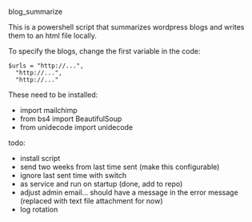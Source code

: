 blog_summarize

This is a powershell script that summarizes wordpress blogs and writes them to an html file locally. 

To specify the blogs, change the first variable in the code:

    $urls = "http://...",
      "http://...",
      "http://..."

These need to be installed:

- import mailchimp
- from bs4 import BeautifulSoup
- from unidecode import unidecode

todo:
- install script
- send two weeks from last time sent (make this configurable)
- ignore last sent time with switch
- as service and run on startup (done, add to repo)
- adjust admin email... should have a message in the error message (replaced with text file attachment for now)
- log rotation